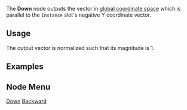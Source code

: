 <languages></languages> <translate>

The **Down** node outputs the vector in [global coordinate
space](Coordinate_spaces#Global_vs._Local "wikilink") which is parallel
to the `Instance` slot's negative Y coordinate vector.

## Usage

The output vector is normalized such that its magnitude is 1.

## Examples

## Node Menu

</translate>

[Down](Category:Protoflux{{#translation:}} "wikilink")
[Backward](Category:Protoflux:Transform{{#translation:}} "wikilink")